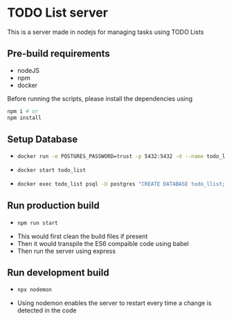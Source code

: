 # TODO List server

This is a server made in nodejs for managing tasks using TODO Lists

## Pre-build requirements
- nodeJS
- npm
- docker

Before running the scripts, please install the dependencies using 
``` bash
npm i # or
npm install
```
## Setup Database
- ``` bash
  docker run -e POSTGRES_PASSWORD=trust -p 5432:5432 -d --name todo_list postgres
  ```
- ```bash
  docker start todo_list
  ```
- ```bash
  docker exec todo_list psql -U postgres "CREATE DATABASE todo_llist;"
  ```
## Run production build

- ``` bash
  npm run start
  ```
- This would first clean the build files if present
- Then it would transpile the ES6 compaible code using babel
- Then run the server using express

## Run development build

- ``` bash
  npx nodemon
  ```
- Using nodemon enables the server to restart every time a change is detected in the code
